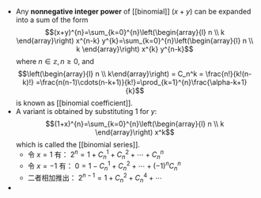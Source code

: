 - Any **nonnegative integer power**  of [[binomial]] $(x+y)$ can be expanded into a sum of the form
  $$(x+y)^{n}=\sum_{k=0}^{n}\left(\begin{array}{l}
  n \\
  k
  \end{array}\right) x^{n-k} y^{k}=\sum_{k=0}^{n}\left(\begin{array}{l} 
  n \\
  k
  \end{array}\right) x^{k} y^{n-k}$$
  where $n\in\mathbb{z}, n\geq 0$, and 
  $$\left(\begin{array}{l} n \\ k\end{array}\right) = C_n^k = \frac{n!}{k!(n-k)!} =\frac{n(n-1)\cdots(n-k+1)}{k!}=\prod_{k=1}^{n}\frac{\alpha-k+1}{k}$$
  is known as [[binomial coefficient]].
- A variant is obtained by substituting $1$ for $y$:
  $$(1+x)^{n}=\sum_{k=0}^{n}\left(\begin{array}{l}
  n \\
  k
  \end{array}\right) x^k$$
  which is called the [[binomial series]].
	- 令 $x =1$ 有：
	  $2^{n}=1+C_{n}^{1}+C_{n}^{2}+\cdots+C_{n}^{n}$
	- 令 $x =-1$ 有：
	  $0=1-C_{n}^{1}+C_{n}^{2}+\cdots+(-1)^nC_{n}^{n}$
	- 二者相加推出：
	  $2^{n-1}=1+C_n^2+C_n^4+\cdots$
-